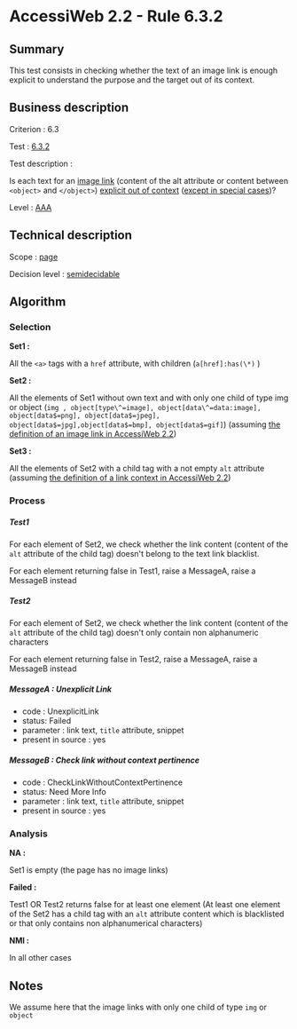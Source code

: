# AccessiWeb 2.2 - Rule 6.3.2

## Summary

This test consists in checking whether the text of an image link is enough explicit to understand the purpose and the target out of its context.

## Business description

Criterion : 6.3

Test : [6.3.2](http://accessiweb.org/index.php/accessiweb-22-english-version.html#test-6-3-2)

Test description :

Is each text for an [image link](http://accessiweb.org/index.php/glossary-76.html#mLienImage) (content of the alt attribute or content between `<object>` and `</object>`)
[explicit out of context](http://accessiweb.org/index.php/glossary-76.html#mLienHorsContexte) ([except in special cases](http://accessiweb.org/index.php/glossary-76.html#cpCrit6- "Special cases for criterion 6.3"))?

Level : [AAA](/en/category/rules-design/accessiweb-11/level/aaa)

## Technical description

Scope : [page](/en/category/rules-design/accessiweb-11/scope/page)

Decision level :
[semidecidable](/en/category/rules-design/accessiweb-11/decision-level/semidecidable)

## Algorithm

### Selection

**Set1 :**

All the `<a>` tags with a `href` attribute, with children (`a[href]:has(\*)` )

**Set2 :**

All the elements of Set1 without own text and with only one child of type img or object (`img , object[type\^=image], object[data\^=data:image], object[data$=png], object[data$=jpeg], object[data$=jpg],object[data$=bmp], object[data$=gif]`) (assuming [the definition of an image link in AccessiWeb 2.2](http://accessiweb.org/index.php/glossary-76.html#mLienImage))

**Set3 :**

All the elements of Set2 with a child tag with a not empty `alt` attribute (assuming [the definition of a link context in AccessiWeb 2.2](http://accessiweb.org/index.php/glossary-76.html#mContexteLien))

### Process

##### Test1

For each element of Set2, we check whether the link content (content of the `alt` attribute of the child tag) doesn't belong to the text link blacklist.

For each element returning false in Test1, raise a MessageA, raise a MessageB instead

##### Test2

For each element of Set2, we check whether the link content (content of the `alt` attribute of the child tag) doesn't only contain non alphanumeric characters

For each element returning false in Test2, raise a MessageA, raise a MessageB instead

##### MessageA : Unexplicit Link

-   code : UnexplicitLink
-   status: Failed
-   parameter : link text, `title` attribute, snippet
-   present in source : yes

##### MessageB : Check link without context pertinence

-   code : CheckLinkWithoutContextPertinence
-   status: Need More Info
-   parameter : link text, `title` attribute, snippet
-   present in source : yes

### Analysis

**NA :**

Set1 is empty (the page has no image links)

**Failed :**

Test1 OR Test2 returns false for at least one element (At least one element of the Set2 has a child tag with an `alt` attribute content which is blacklisted or that only contains non alphanumerical
characters)

**NMI :**

In all other cases

## Notes

We assume here that the image links with only one child of type `img` or `object`
